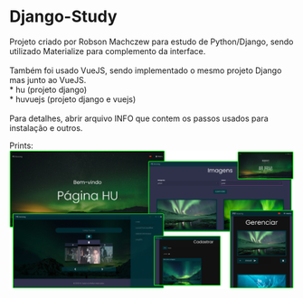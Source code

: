 # Django-Study

<p>
Projeto criado por Robson Machczew para estudo de Python/Django, sendo utilizado Materialize para complemento da interface. 
<br/><br/>
Também foi usado VueJS, sendo implementado o mesmo projeto Django mas junto ao VueJS.
<br/>
* hu (projeto django)<br/>
* huvuejs (projeto django e vuejs)<br/>
<br/>
Para detalhes, abrir arquivo INFO que contem os passos usados para instalação e outros.
</p>


Prints: <br/>
![Alt text](https://github.com/hubosong/Django-VueJS-Study/blob/master/screen_.png?raw=true "screen")
